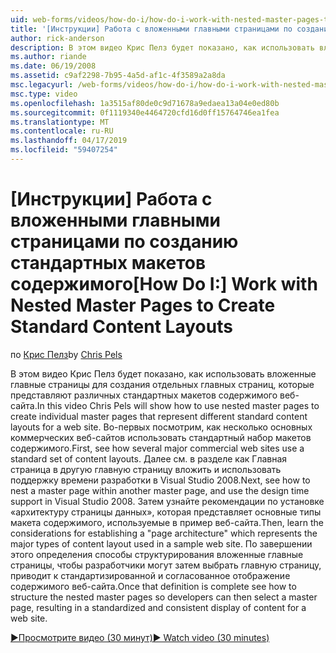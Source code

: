 ```yaml
---
uid: web-forms/videos/how-do-i/how-do-i-work-with-nested-master-pages-to-create-standard-content-layouts
title: '[Инструкции] Работа с вложенными главными страницами по созданию стандартных макетов содержимого | Документация Майкрософт'
author: rick-anderson
description: В этом видео Крис Пелз будет показано, как использовать вложенные главные страницы для создания отдельных главных страниц, которые представляют различных стандартных макетов содержимого w...
ms.author: riande
ms.date: 06/19/2008
ms.assetid: c9af2298-7b95-4a5d-af1c-4f3589a2a8da
msc.legacyurl: /web-forms/videos/how-do-i/how-do-i-work-with-nested-master-pages-to-create-standard-content-layouts
msc.type: video
ms.openlocfilehash: 1a3515af80de0c9d71678a9edaea13a04e0ed80b
ms.sourcegitcommit: 0f1119340e4464720cfd16d0ff15764746ea1fea
ms.translationtype: MT
ms.contentlocale: ru-RU
ms.lasthandoff: 04/17/2019
ms.locfileid: "59407254"
---
```

# <a name="how-do-i-work-with-nested-master-pages-to-create-standard-content-layouts"></a><span data-ttu-id="2ab44-103">[Инструкции] Работа с вложенными главными страницами по созданию стандартных макетов содержимого</span><span class="sxs-lookup"><span data-stu-id="2ab44-103">[How Do I:] Work with Nested Master Pages to Create Standard Content Layouts</span></span>

<span data-ttu-id="2ab44-104">по [Крис Пелз](https://twitter.com/chrispels)</span><span class="sxs-lookup"><span data-stu-id="2ab44-104">by [Chris Pels](https://twitter.com/chrispels)</span></span>

<span data-ttu-id="2ab44-105">В этом видео Крис Пелз будет показано, как использовать вложенные главные страницы для создания отдельных главных страниц, которые представляют различных стандартных макетов содержимого веб-сайта.</span><span class="sxs-lookup"><span data-stu-id="2ab44-105">In this video Chris Pels will show how to use nested master pages to create individual master pages that represent different standard content layouts for a web site.</span></span> <span data-ttu-id="2ab44-106">Во-первых посмотрим, как несколько основных коммерческих веб-сайтов использовать стандартный набор макетов содержимого.</span><span class="sxs-lookup"><span data-stu-id="2ab44-106">First, see how several major commercial web sites use a standard set of content layouts.</span></span> <span data-ttu-id="2ab44-107">Далее см. в разделе как Главная страница в другую главную страницу вложить и использовать поддержку времени разработки в Visual Studio 2008.</span><span class="sxs-lookup"><span data-stu-id="2ab44-107">Next, see how to nest a master page within another master page, and use the design time support in Visual Studio 2008.</span></span> <span data-ttu-id="2ab44-108">Затем узнайте рекомендации по установке «архитектуру страницы данных», которая представляет основные типы макета содержимого, используемые в пример веб-сайта.</span><span class="sxs-lookup"><span data-stu-id="2ab44-108">Then, learn the considerations for establishing a "page architecture" which represents the major types of content layout used in a sample web site.</span></span> <span data-ttu-id="2ab44-109">По завершении этого определения способы структурирования вложенные главные страницы, чтобы разработчики могут затем выбрать главную страницу, приводит к стандартизированной и согласованное отображение содержимого веб-сайта.</span><span class="sxs-lookup"><span data-stu-id="2ab44-109">Once that definition is complete see how to structure the nested master pages so developers can then select a master page, resulting in a standardized and consistent display of content for a web site.</span></span>

[<span data-ttu-id="2ab44-110">&#9654;Просмотрите видео (30 минут)</span><span class="sxs-lookup"><span data-stu-id="2ab44-110">&#9654; Watch video (30 minutes)</span></span>](https://channel9.msdn.com/Blogs/ASP-NET-Site-Videos/how-do-i-work-with-nested-master-pages-to-create-standard-content-layouts)
